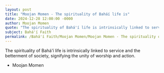 ```yaml
---
layout: post
title: "Moojan Momen - The spirituality of Baháí life is"
date: 2024-12-28 12:00:00 -0000
author: Moojan Momen
quote: "The spirituality of Bahá'í life is intrinsically linked to service and the betterment of society, signifying the unity of worship and action."
subject: Bahá'í Faith
permalink: /Bahá'í Faith/Moojan Momen/Moojan Momen - The spirituality of Baháí life is
---
```


The spirituality of Bahá'í life is intrinsically linked to service and the betterment of society, signifying the unity of worship and action.

- Moojan Momen
